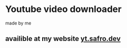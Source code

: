 # Youtube video downloader
made by me
## availible at my website [yt.safro.dev](https://yt.safro.dev)
